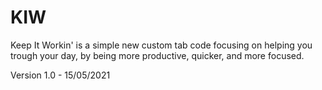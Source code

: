 # KIW
Keep It Workin' is a simple new custom tab code focusing on helping you trough your day, by being more productive, quicker, and more focused. 

Version 1.0 - 15/05/2021
